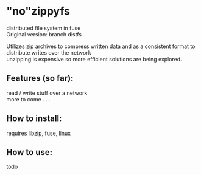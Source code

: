 # "no"zippyfs
distributed file system in fuse  
Original version: branch distfs  

Utilizes zip archives to compress written data and as a consistent format to distribute writes over the network  
unzipping is expensive so more efficient solutions are being explored.  
 
## Features (so far):  
read / write stuff over a network  
more to come . . .

## How to install:  
requires libzip, fuse, linux
## How to use:   
todo

